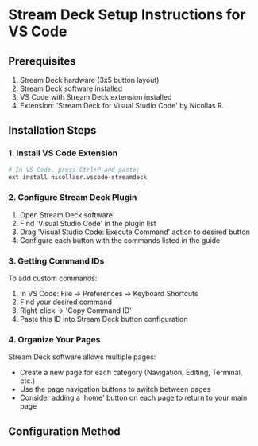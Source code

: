 # Stream Deck Setup Instructions for VS Code

## Prerequisites
1. Stream Deck hardware (3x5 button layout)
2. Stream Deck software installed
3. VS Code with Stream Deck extension installed
4. Extension: 'Stream Deck for Visual Studio Code' by Nicollas R.

## Installation Steps

### 1. Install VS Code Extension
```bash
# In VS Code, press Ctrl+P and paste:
ext install nicollasr.vscode-streamdeck
```

### 2. Configure Stream Deck Plugin
1. Open Stream Deck software
2. Find 'Visual Studio Code' in the plugin list
3. Drag 'Visual Studio Code: Execute Command' action to desired button
4. Configure each button with the commands listed in the guide

### 3. Getting Command IDs
To add custom commands:
1. In VS Code: File → Preferences → Keyboard Shortcuts
2. Find your desired command
3. Right-click → 'Copy Command ID'
4. Paste this ID into Stream Deck button configuration

### 4. Organize Your Pages
Stream Deck software allows multiple pages:
- Create a new page for each category (Navigation, Editing, Terminal, etc.)
- Use the page navigation buttons to switch between pages
- Consider adding a 'home' button on each page to return to your main page

## Configuration Method
